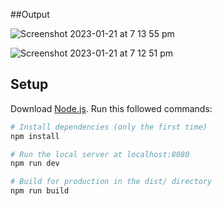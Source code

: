 ##Output

![Screenshot 2023-01-21 at 7 13 55 pm](https://user-images.githubusercontent.com/110955425/213909070-c47e8c97-445b-48da-a8da-2130d73ff62e.png)


![Screenshot 2023-01-21 at 7 12 51 pm](https://user-images.githubusercontent.com/110955425/213909087-8608a4a9-6872-4be7-8240-6ff3317d6a2e.png)


## Setup
Download [Node.js](https://nodejs.org/en/download/).
Run this followed commands:

``` bash
# Install dependencies (only the first time)
npm install

# Run the local server at localhost:8080
npm run dev

# Build for production in the dist/ directory
npm run build
```
